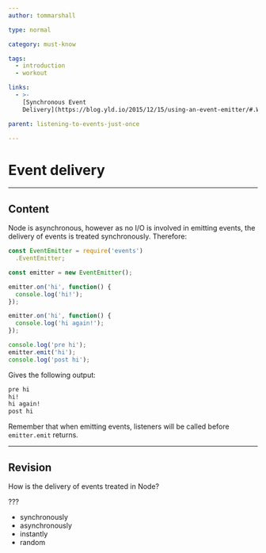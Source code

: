 ```yaml
---
author: tommarshall

type: normal

category: must-know

tags:
  - introduction
  - workout

links:
  - >-
    [Synchronous Event
    Delivery](https://blog.yld.io/2015/12/15/using-an-event-emitter/#.WI4ybbaLQy4){website}

parent: listening-to-events-just-once

---
```


# Event delivery

---

## Content

Node is asynchronous, however as no I/O is involved in emitting events, the delivery of events is treated synchronously. Therefore:

```javascript
const EventEmitter = require('events')
  .EventEmitter;

const emitter = new EventEmitter();

emitter.on('hi', function() {
  console.log('hi!');
});

emitter.on('hi', function() {
  console.log('hi again!');
});

console.log('pre hi');
emitter.emit('hi');
console.log('post hi');
```

Gives the following output:

```bash
pre hi
hi!
hi again!
post hi
```

Remember that when emitting events, listeners will be called before `emitter.emit` returns.

---

## Revision

How is the delivery of events treated in Node?

???

- synchronously
- asynchronously
- instantly
- random
